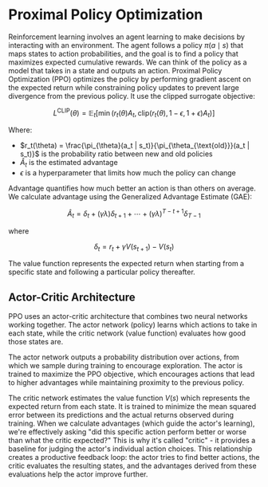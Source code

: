 # Proximal Policy Optimization
Reinforcement learning involves an agent learning to make decisions by interacting with an environment. The agent follows a policy $\pi(a\mid s)$
 that maps states to action probabilities, and the goal is to find a policy that maximizes expected cumulative rewards. We can think of the policy as a model that takes in a state and outputs an action.
Proximal Policy Optimization (PPO) optimizes the policy by performing gradient ascent on the expected return while constraining policy updates to prevent large divergence from the previous policy. It use the clipped surrogate objective:

$$
L^{\text{CLIP}}(\theta) = \mathbb{E}_t \left[ \min \left( r_t(\theta) A_t, \text{clip} \left( r_t(\theta), 1 - \epsilon, 1 + \epsilon \right) A_t \right) \right]
$$

Where:

- $r_t(\theta) = \frac{\pi_{\theta}(a_t | s_t)}{\pi_{\theta_{\text{old}}}(a_t | s_t)}$ is the probability ratio between new and old policies
- $\hat{A}_t$ is the estimated advantage
- $\epsilon$ is a hyperparameter that limits how much the policy can change

Advantage quantifies how much better an action is than others on average.
We calculate advantage using the Generalized Advantage Estimate (GAE):

$$
\hat{A}_t = \delta_t + (\gamma \lambda) \delta_{t+1} + \cdots + (\gamma \lambda)^{T - t + 1} \delta_{T - 1}
$$

where  

$$
\delta_t = r_t + \gamma V(s_{t+1}) - V(s_t)
$$

The value function represents the expected return when starting from a specific state and following a particular policy thereafter.

## Actor-Critic Architecture
PPO uses an actor-critic architecture that combines two neural networks working together. The actor network (policy) learns which actions to take in each state, while the critic network (value function) evaluates how good those states are.

The actor network outputs a probability distribution over actions, from which we sample during training to encourage exploration. The actor is trained to maximize the PPO objective, which encourages actions that lead to higher advantages while maintaining proximity to the previous policy.

The critic network estimates the value function $V(s)$ which represents the expected return from each state. It is trained to minimize the mean squared error between its predictions and the actual returns observed during training. When we calculate advantages (which guide the actor's learning), we're effectively asking "did this specific action perform better or worse than what the critic expected?" This is why it's called "critic" - it provides a baseline for judging the actor's individual action choices. This relationship creates a productive feedback loop: the actor tries to find better actions, the critic evaluates the resulting states, and the advantages derived from these evaluations help the actor improve further.